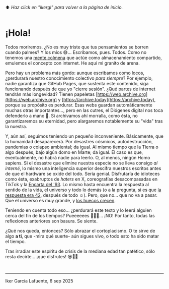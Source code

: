 ⬆️ _Haz click en "ikergl" para volver a la página de inicio._ <br><br>

# ¡Hola!

Todos moriremos. ¿No es muy triste que tus pensamientos se borren cuando palmes? Y los míos 😅... Escribamos, pues. Todos. Como no tenemos una [mente colmena](https://web.archive.org/web/20250908071806/https://enderverse.fandom.com/wiki/Formics) que actúe como almacenamiento compartido, emulemos el concepto con internet. He aquí mi granito de arena.

Pero hay un problema más gordo: aunque escribamos como locos, ¿perdurará nuestro conocimiento colectivo _para siempre_? Por ejemplo, nadie garantiza que GitHub Pages, que sustenta este contenido, siga funcionando después de que yo "cierre sesión". ¿Qué partes de internet tendrán más longevidad? Tienen papeletas [https://web.archive.org](https://web.archive.org) y [https://archive.today](https://archive.today), porque su propósito es perdurar. Esas webs guardan automáticamente muchas otras importantes..., pero en las cutres, el Diógenes digital nos toca defenderlo a mano 🥲. Si archivamos ahí morralla, como ésta, no garantizaremos su eternidad, pero alargaremos notablemente su "vida" tras la nuestra.

Y, aún así, seguimos teniendo un pequeño inconveniente. Básicamente, que la humanidad desaparecerá. Por desastres cósmicos, autodestrucción, pandemias o colapso ambiental; da igual. Al mismo tiempo que la Tierra o algo después, bajo algún domo en Marte; da igual. El caso es que, eventualmente, no habrá nadie para leerlo. O, al menos, ningún Homo sapiens. Si el desastre que elimine nuestra especie no se lleva consigo _al interné_, lo mismo una inteligencia superior descifra nuestros escritos antes de que el hardware se oxide del todo. Sería genial. Disfrutaría de idioteces como ésta, exabruptos de _haters_ en X, coreografías desacompasadas en TikTok y la [Encarta del '93](https://archive.org/details/ENCARTA_93). Lo mismo hasta encuentra la respuesta al sentido de la vida, el universo y todo lo demás (o a la pregunta, si es que [la respuesta era 42](https://web.archive.org/web/20250908071416/https://es.wikipedia.org/wiki/El_sentido_de_la_vida,_el_universo_y_todo_lo_dem%C3%A1s), después de todo ☺️). Pero, que no... que no va a pasar. Que el universo es muy grande, y [los huecos crecen](https://web.archive.org/web/20250908071357/https://www.sea-astronomia.es/glosario/expansion-del-universo).

Teniendo en cuenta todo eso... ¿perdurará este texto y lo leerá alguien cerca del fin de los tiempos? Pueeeeees 🥁🥁🥁... ¡NO! Por tanto, todas las reflexiones anteriores son basura. Se siente.

¿Qué nos queda, entonces? Sólo abrazar el cortoplacismo. O te sirve de algo **a ti**, que -mira qué suerte- aún sigues vivo, o todo esto ha sido matar el tiempo.

Tras irradiar este espíritu de crisis de la mediana edad tan patético, sólo resta decirte... ¡que disfrutes! 😎💃🏼

<br>

___
Iker García Lafuente, 6 sep 2025
